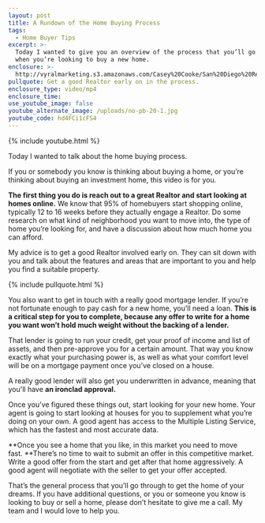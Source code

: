 ```yaml
---
layout: post
title: A Rundown of the Home Buying Process
tags:
  - Home Buyer Tips
excerpt: >-
  Today I wanted to give you an overview of the process that you’ll go through
  when you’re looking to buy a new home.
enclosure: >-
  http://vyralmarketing.s3.amazonaws.com/Casey%20Cooke/San%20Diego%20Real%20Estate%20Agent-%20A%20Rundown%20of%20the%20Home%20Buying%20Process.mp4
pullquote: Get a good Realtor early on in the process.
enclosure_type: video/mp4
enclosure_time:
use_youtube_image: false
youtube_alternate_image: /uploads/no-pb-20-1.jpg
youtube_code: hd4FCi1cFS4
---
```



{% include youtube.html %}

Today I wanted to talk about the home buying process.

If you or somebody you know is thinking about buying a home, or you’re thinking about buying an investment home, this video is for you.

**The first thing you do is reach out to a great Realtor and start looking at homes online.** We know that 95% of homebuyers start shopping online, typically 12 to 16 weeks before they actually engage a Realtor. Do some research on what kind of neighborhood you want to move into, the type of home you’re looking for, and have a discussion about how much home you can afford.

My advice is to get a good Realtor involved early on. They can sit down with you and talk about the features and areas that are important to you and help you find a suitable property.

{% include pullquote.html %}

You also want to get in touch with a really good mortgage lender. If you’re not fortunate enough to pay cash for a new home, you’ll need a loan. **This is a critical step for you to complete, because any offer to write for a home you want won’t hold much weight without the backing of a lender.**

That lender is going to run your credit, get your proof of income and list of assets, and then pre-approve you for a certain amount. That way you know exactly what your purchasing power is, as well as what your comfort level will be on a mortgage payment once you’ve closed on a house.

A really good lender will also get you underwritten in advance, meaning that you'll have **an ironclad approval.**

Once you’ve figured these things out, start looking for your new home. Your agent is going to start looking at houses for you to supplement what you’re doing on your own. A good agent has access to the Multiple Listing Service, which has the fastest and most accurate data.

**Once you see a home that you like, in this market you need to move fast.&nbsp;**There’s no time to wait to submit an offer in this competitive market. Write a good offer from the start and get after that home aggressively. A good agent will negotiate with the seller to get your offer accepted.

That’s the general process that you’ll go through to get the home of your dreams. If you have additional questions, or you or someone you know is looking to buy or sell a home, please don’t hesitate to give me a call. My team and I would love to help you.